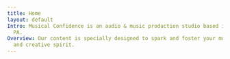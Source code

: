 ```yaml
---
title: Home
layout: default
Intro: Musical Confidence is an audio & music production studio based in Philadelphia,
  PA.
Overview: Our content is specially designed to spark and foster your musical confidence
  and creative spirit.
---
```

